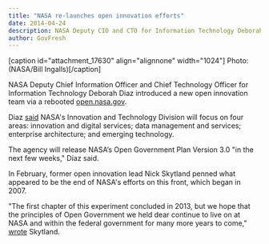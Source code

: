 ```yaml
---
title: "NASA re-launches open innovation efforts"
date: 2014-04-24
description: NASA Deputy CIO and CTO for Information Technology Deborah Diaz introduced a new open innovation team via a rebooted open.nasa.gov.
author: GovFresh
---
```


[caption id="attachment_17630" align="alignnone" width="1024"] Photo: (NASA/Bill Ingalls)[/caption]

NASA Deputy Chief Information Officer and Chief Technology Officer for Information Technology Deborah Diaz introduced a new open innovation team via a rebooted <a href="http://open.nasa.gov">open.nasa.gov</a>.

Diaz <a href="http://open.nasa.gov/blog/2014/04/10/innovating-together-3/">said</a> NASA's Innovation and Technology Division will focus on four areas: innovation and digital services; data management and services; enterprise architecture; and emerging technology. 

The agency will release NASA’s Open Government Plan Version 3.0 "in the next few weeks," Diaz said.

In February, former open innovation lead Nick Skytland penned what appeared to be the end of NASA's efforts on this front, which began in 2007.

"The first chapter of this experiment concluded in 2013, but we hope that the principles of Open Government we held dear continue to live on at NASA and within the federal government for many more years to come," <a href="http://open.nasa.gov/blog/2014/02/13/open-nasa-2007-2013/">wrote</a> Skytland.
